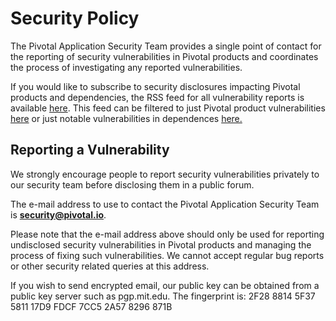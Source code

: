 # Security Policy

The Pivotal Application Security Team provides a single point of contact for the reporting of security vulnerabilities in Pivotal products and coordinates the process of investigating any reported vulnerabilities.

If you would like to subscribe to security disclosures impacting Pivotal products and dependencies, the RSS feed for all vulnerability reports is available [here](https://pivotal.io/security/rss). This feed can be filtered to just Pivotal product vulnerabilities [here](https://pivotal.io/security/pivotal/rss) or just notable vulnerabilities in dependences [here.](https://pivotal.io/security/dependencies/rss)

## Reporting a Vulnerability

We strongly encourage people to report security vulnerabilities privately to our security team before disclosing them in a public forum.

The e-mail address to use to contact the Pivotal Application Security Team is **security@pivotal.io**.

Please note that the e-mail address above should only be used for reporting undisclosed security vulnerabilities in Pivotal products and managing the process of fixing such vulnerabilities. We cannot accept regular bug reports or other security related queries at this address.

If you wish to send encrypted email, our public key can be obtained from a public key server such as pgp.mit.edu. The fingerprint is: 2F28 8814 5F37 5811 17D9 FDCF 7CC5 2A57 8296 871B
